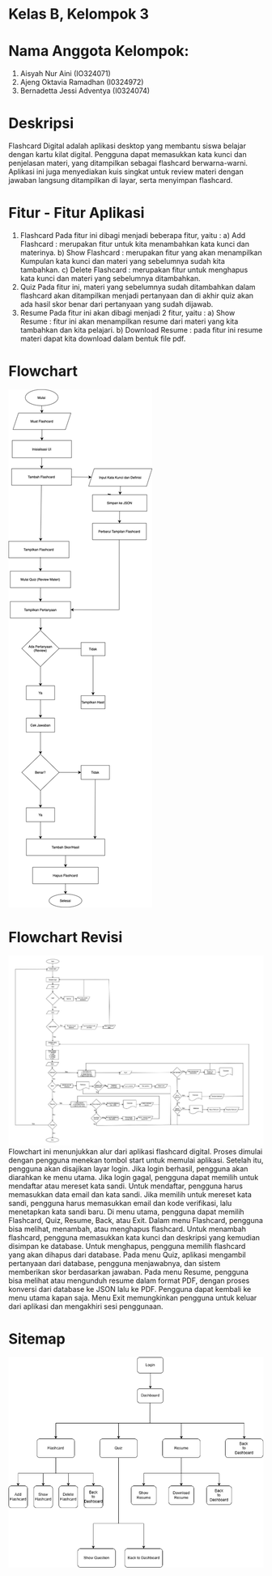 # Kelas B, Kelompok 3
# Nama Anggota Kelompok:
1. Aisyah Nur Aini            (IO324071)
2. Ajeng Oktavia Ramadhan     (I0324972)
3. Bernadetta Jessi Adventya  (I0324074)

# Deskripsi
Flashcard Digital adalah aplikasi desktop yang membantu siswa belajar dengan kartu kilat digital. Pengguna dapat memasukkan kata kunci dan penjelasan materi, yang ditampilkan sebagai flashcard berwarna-warni. Aplikasi ini juga menyediakan kuis singkat untuk review materi dengan jawaban langsung ditampilkan di layar, serta menyimpan flashcard.

# Fitur - Fitur Aplikasi
1.	Flashcard
Pada fitur ini dibagi menjadi beberapa fitur, yaitu :
a)	Add Flashcard	    : merupakan fitur untuk kita menambahkan kata kunci dan materinya.
b)	Show Flashcard 	  : merupakan fitur yang akan menampilkan Kumpulan kata kunci dan materi yang sebelumnya sudah kita tambahkan.
c)	Delete Flashcard 	: merupakan fitur untuk menghapus kata kunci dan materi yang sebelumnya ditambahkan.
2.	Quiz
Pada fitur ini, materi yang sebelumnya sudah ditambahkan dalam flashcard akan ditampilkan menjadi pertanyaan dan di akhir quiz akan ada hasil skor benar dari pertanyaan yang sudah dijawab.
3.	Resume 
Pada fitur ini akan dibagi menjadi 2 fitur, yaitu :
a)	Show Resume 	  : fitur ini akan menampilkan resume dari materi yang kita tambahkan dan kita pelajari.
b)	Download Resume	: pada fitur ini resume materi dapat kita download dalam bentuk file pdf.

# Flowchart
![Flowchart 1](flowchart.png)

# Flowchart Revisi
![Flowchart Revisi](flowchart_revisi_final.jpg)
Flowchart ini menunjukkan alur dari aplikasi flashcard digital. Proses dimulai dengan pengguna menekan tombol start untuk memulai aplikasi. Setelah itu, pengguna akan disajikan layar login. Jika login berhasil, pengguna akan diarahkan ke menu utama. Jika login gagal, pengguna dapat memilih untuk mendaftar atau mereset kata sandi. Untuk mendaftar, pengguna harus memasukkan data email dan kata sandi. Jika memilih untuk mereset kata sandi, pengguna harus memasukkan email dan kode verifikasi, lalu menetapkan kata sandi baru. Di menu utama, pengguna dapat memilih Flashcard, Quiz, Resume, Back, atau Exit. Dalam menu Flashcard, pengguna bisa melihat, menambah, atau menghapus flashcard. Untuk menambah flashcard, pengguna memasukkan kata kunci dan deskripsi yang kemudian disimpan ke database. Untuk menghapus, pengguna memilih flashcard yang akan dihapus dari database. Pada menu Quiz, aplikasi mengambil pertanyaan dari database, pengguna menjawabnya, dan sistem memberikan skor berdasarkan jawaban. Pada menu Resume, pengguna bisa melihat atau mengunduh resume dalam format PDF, dengan proses konversi dari database ke JSON lalu ke PDF. Pengguna dapat kembali ke menu utama kapan saja. Menu Exit memungkinkan pengguna untuk keluar dari aplikasi dan mengakhiri sesi penggunaan.

# Sitemap
![Sitemap](sitemap.png)




